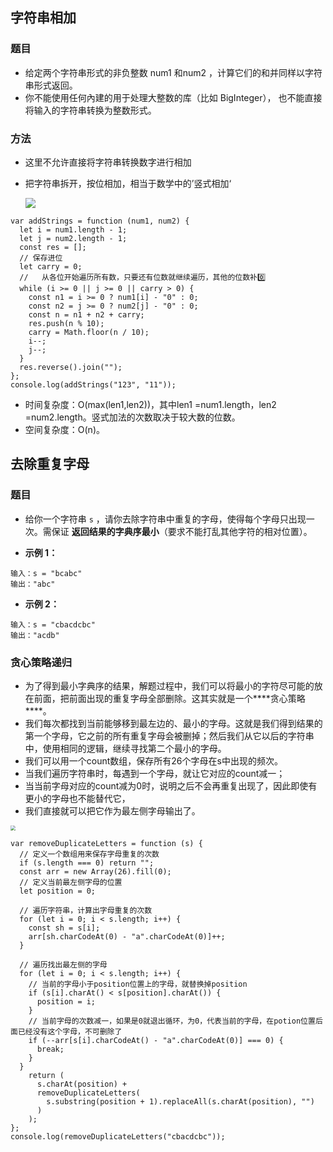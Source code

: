 ## 字符串相加

### 题目

- 给定两个字符串形式的非负整数 num1 和num2 ，计算它们的和并同样以字符串形式返回。
- 你不能使用任何內建的用于处理大整数的库（比如 BigInteger）， 也不能直接将输入的字符串转换为整数形式。

### 方法

- 这里不允许直接将字符串转换数字进行相加

- 把字符串拆开，按位相加，相当于数学中的’竖式相加‘

  ![](https://cdn.jsdelivr.net/gh/Min-wys/figure-bed/img/20220505082445.png)

```TS
var addStrings = function (num1, num2) {
  let i = num1.length - 1;
  let j = num2.length - 1;
  const res = [];
  // 保存进位
  let carry = 0;
  //   从各位开始遍历所有数，只要还有位数就继续遍历，其他的位数补0️⃣
  while (i >= 0 || j >= 0 || carry > 0) {
    const n1 = i >= 0 ? num1[i] - "0" : 0;
    const n2 = j >= 0 ? num2[j] - "0" : 0;
    const n = n1 + n2 + carry;
    res.push(n % 10);
    carry = Math.floor(n / 10);
    i--;
    j--;
  }
  res.reverse().join(""); 
};
console.log(addStrings("123", "11"));
```

- 时间复杂度：O(max(len1,len2))，其中len1 =num1.length，len2 =num2.length。竖式加法的次数取决于较大数的位数。
- 空间复杂度：O(n)。

## 去除重复字母

### 题目

- 给你一个字符串 `s` ，请你去除字符串中重复的字母，使得每个字母只出现一次。需保证 **返回结果的字典序最小**（要求不能打乱其他字符的相对位置）。

- **示例 1：**

```
输入：s = "bcabc"
输出："abc"
```

- **示例 2：**

```
输入：s = "cbacdcbc"
输出："acdb"
```

### 贪心策略递归

- 为了得到最小字典序的结果，解题过程中，我们可以将最小的字符尽可能的放在前面，把前面出现的重复字母全部删除。这其实就是一个***\*贪心策略\****。
- 我们每次都找到当前能够移到最左边的、最小的字母。这就是我们得到结果的第一个字母，它之前的所有重复字母会被删掉；然后我们从它以后的字符串中，使用相同的逻辑，继续寻找第二个最小的字母。
- 我们可以用一个count数组，保存所有26个字母在s中出现的频次。
- 当我们遍历字符串时，每遇到一个字母，就让它对应的count减一；
- 当当前字母对应的count减为0时，说明之后不会再重复出现了，因此即使有更小的字母也不能替代它，
- 我们直接就可以把它作为最左侧字母输出了。

<img src="https://cdn.jsdelivr.net/gh/Min-wys/figure-bed/img/20220516165735.png" style="zoom:50%;" />

```TS
var removeDuplicateLetters = function (s) {
  // 定义一个数组用来保存字母重复的次数
  if (s.length === 0) return "";
  const arr = new Array(26).fill(0);
  // 定义当前最左侧字母的位置
  let position = 0;

  // 遍历字符串，计算出字母重复的次数
  for (let i = 0; i < s.length; i++) {
    const sh = s[i];
    arr[sh.charCodeAt(0) - "a".charCodeAt(0)]++;
  }

  // 遍历找出最左侧的字母
  for (let i = 0; i < s.length; i++) {
    // 当前的字母小于position位置上的字母，就替换掉position
    if (s[i].charAt() < s[position].charAt()) {
      position = i;
    }
    // 当前字母的次数减一，如果是0就退出循环，为0，代表当前的字母，在potion位置后面已经没有这个字母，不可删除了
    if (--arr[s[i].charCodeAt() - "a".charCodeAt(0)] === 0) {
      break;
    }
  }
    return (
      s.charAt(position) +
      removeDuplicateLetters(
        s.substring(position + 1).replaceAll(s.charAt(position), "")
      )
    );
};
console.log(removeDuplicateLetters("cbacdcbc"));

```

